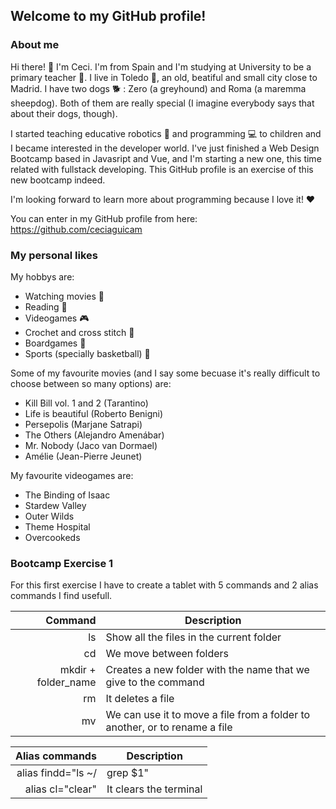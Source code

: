 ## Welcome to my GitHub profile! 

### About me

Hi there! :wave: I'm Ceci. I'm from Spain and I'm studying at University to be a primary teacher :school:. I live in Toledo :european_castle:, an old, beatiful and small city close to Madrid. I have two dogs :dog2: : Zero (a greyhound) and Roma (a maremma sheepdog). Both of them are really special (I imagine everybody says that about their dogs, though).

I started teaching educative robotics :robot: and programming :computer: to children and I became interested in the developer world. I've just finished a Web Design Bootcamp based in Javasript and Vue, and I'm starting a new one, this time related with fullstack developing. This GitHub profile is an exercise of this new bootcamp indeed.

I'm looking forward to learn more about programming because I love it! :heart: 

You can enter in my GitHub profile from here: https://github.com/ceciaguicam

### My personal likes

My hobbys are:

* Watching movies :movie_camera:
* Reading :book:
* Videogames :video_game:
* Crochet and cross stitch :yarn:
* Boardgames :game_die:
* Sports (specially basketball) :basketball:

Some of my favourite movies (and I say some becuase it's really difficult to choose between so many options) are:

* Kill Bill vol. 1 and 2 (Tarantino)
* Life is beautiful (Roberto Benigni)
* Persepolis (Marjane Satrapi)
* The Others (Alejandro Amenábar)
* Mr. Nobody (Jaco van Dormael)
* Amélie (Jean-Pierre Jeunet)

My favourite videogames are:

* The Binding of Isaac
* Stardew Valley
* Outer Wilds
* Theme Hospital
* Overcookeds

### Bootcamp Exercise 1

For this first exercise I have to create a tablet with 5 commands and 2 alias commands I find usefull.

| Command | Description |
|--------:|-----------|
|     ls| Show all the files in the current folder|
|    cd| We move between folders   |
|     mkdir + folder_name| Creates a new folder with the name that we give to the command      |
|rm| It deletes a file|
|mv| We can use it to move a file from a folder to another, or to rename a file|

| Alias commands | Description |
|--------:|-----------|
|     alias findd="ls ~/ | grep $1" | Find a file by the name|
|    alias cl="clear"| It clears the terminal   |
